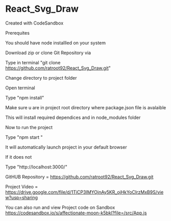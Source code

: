 # React_Svg_Draw

Created with CodeSandbox  

Prerequites 

You should have node installled on your system 


Download zip or clone Git Repository via 

Type in terminal "git clone https://github.com/ratroot92/React_Svg_Draw.git"


Change directory to project folder 


Open terminal 


Type "npm install"


Make sure u are in project root directory where package.json file is avalaible


This will install required dependices and in node_modules folder 


Now to run the project 


Type "npm start "


It will automatically launch project in your default browser


If it does not 

Type "http://localhost:3000/"

GitHUB Repository = https://github.com/ratroot92/React_Svg_Draw.git

Project Video = https://drive.google.com/file/d/1TiCP3IMYOjnAy5KR_ojHkYoCIrzMxB9S/view?usp=sharing


You can also run and view Project code on Sandbox  https://codesandbox.io/s/affectionate-moon-k5bkl?file=/src/App.js
